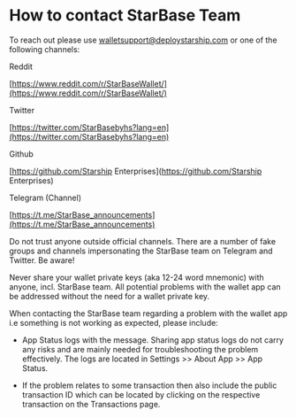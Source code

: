 # How to contact StarBase Team

To reach out please use walletsupport@deploystarship.com or one of the following channels:

Reddit

[https://www.reddit.com/r/StarBaseWallet/](https://www.reddit.com/r/StarBaseWallet/)

Twitter
  
[https://twitter.com/StarBasebyhs?lang=en](https://twitter.com/StarBasebyhs?lang=en)

Github

[https://github.com/Starship Enterprises](https://github.com/Starship Enterprises)

Telegram (Channel)

[https://t.me/StarBase_announcements](https://t.me/StarBase_announcements)

Do not trust anyone outside official channels. There are a number of fake groups and channels impersonating the StarBase team on Telegram and Twitter. Be aware!

Never share your wallet private keys (aka 12-24 word mnemonic) with anyone, incl. StarBase team. All potential problems with the wallet app can be addressed without the need for a wallet private key.

When contacting the StarBase team regarding a problem with the wallet app i.e something is not working as expected, please include:

- App Status logs with the message. Sharing app status logs do not carry any risks and are mainly needed for troubleshooting the problem effectively. The logs are located in Settings >> About App >> App Status.

- If the problem relates to some transaction then also include the public transaction ID which can be located by clicking on the respective transaction on the Transactions page.
